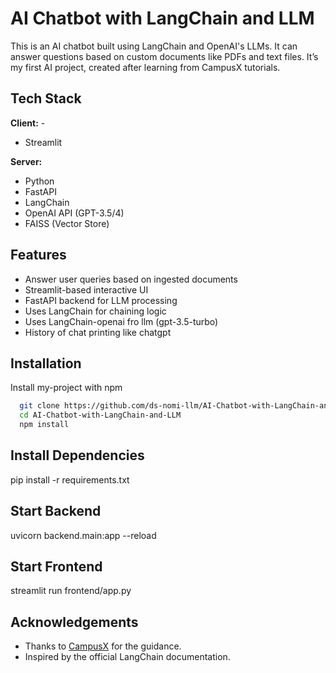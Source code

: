 
# AI Chatbot with LangChain and LLM

This is an AI chatbot built using LangChain and OpenAI's LLMs. It can answer questions based on custom documents like PDFs and text files. It’s my first AI project, created after learning from CampusX tutorials.


## Tech Stack

**Client:** - 
- Streamlit

**Server:** 
- Python
- FastAPI
- LangChain
- OpenAI API (GPT-3.5/4)
- FAISS (Vector Store)


## Features

- Answer user queries based on ingested documents
- Streamlit-based interactive UI
- FastAPI backend for LLM processing
- Uses LangChain for chaining logic
- Uses LangChain-openai fro llm (gpt-3.5-turbo)
- History of chat printing like chatgpt


## Installation

Install my-project with npm

```bash
  git clone https://github.com/ds-nomi-llm/AI-Chatbot-with-LangChain-and-LLM.git
  cd AI-Chatbot-with-LangChain-and-LLM
  npm install
```
    

## Install Dependencies
pip install -r requirements.txt


## Start Backend
uvicorn backend.main:app --reload


## Start Frontend
streamlit run frontend/app.py


## Acknowledgements
- Thanks to [CampusX](https://www.youtube.com/@campusx-official) for the guidance.
- Inspired by the official LangChain documentation.